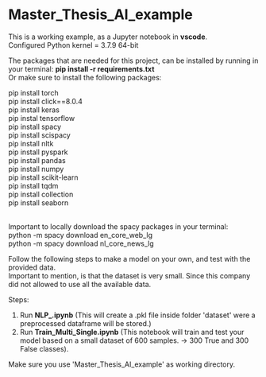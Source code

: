 # Master_Thesis_AI_example  <br />
This is a working example, as a Jupyter notebook in **vscode**. <br />
Configured Python kernel = 3.7.9 64-bit <br />

The packages that are needed for this project, can be installed by running in your terminal: **pip install -r requirements.txt** <br />
Or make sure to install the following packages:  <br />

pip install torch             <br />
pip install click==8.0.4      <br />
pip install keras             <br />
pip instal tensorflow         <br />
pip install spacy             <br />
pip install scispacy          <br />
pip install nltk              <br />
pip install pyspark           <br />
pip install pandas            <br />
pip install numpy             <br />
pip install scikit-learn      <br />
pip install tqdm              <br />
pip install collection        <br />
pip install seaborn           <br />
  
<br />
Important to locally download the spacy packages in your terminal: <br />
python -m spacy download en_core_web_lg           <br />
python -m spacy download nl_core_news_lg          <br />

Follow the following steps to make a model on your own, and test with the provided data.  <br />
Important to mention, is that the dataset is very small. Since this company did not allowed to use all the available data.  <br />

Steps:  <br />
1. Run **NLP_.ipynb** (This will create a .pkl file inside folder 'dataset' were a preprocessed dataframe will be stored.)  <br />
2. Run **Train_Multi_Single.ipynb** (This notebook will train and test your model based on a small dataset of 600 samples. -> 300 True and 300 False classes).  <br />

Make sure you use 'Master_Thesis_AI_example' as working directory.
